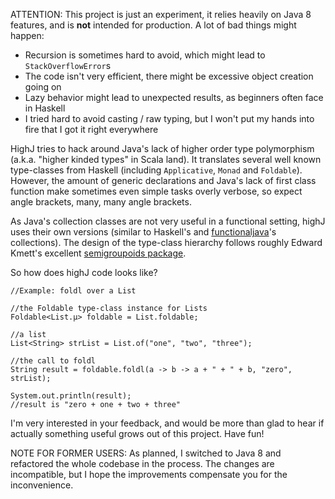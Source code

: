 ATTENTION: This project is just an experiment, it relies heavily on Java 8 features, and is **not** intended for production. A lot of bad things might happen:
  * Recursion is sometimes hard to avoid, which might lead to `StackOverflowError`s
  * The code isn't very efficient, there might be excessive object creation going on
  * Lazy behavior might lead to unexpected results, as beginners often face in Haskell
  * I tried hard to avoid casting / raw typing, but I won't put my hands into fire that I got it right everywhere

HighJ tries to hack around Java's lack of higher order type polymorphism (a.k.a. "higher kinded types" in Scala land). It translates several well known type-classes from Haskell (including `Applicative`, `Monad` and `Foldable`). However, the amount of generic declarations and Java's lack of first class function make sometimes even simple tasks overly verbose, so expect angle brackets, many, many angle brackets.

As Java's collection classes are not very useful in a functional setting, highJ uses their own versions (similar to Haskell's and [functionaljava](http://functionaljava.org)'s collections). The design of the type-class hierarchy follows roughly Edward Kmett's excellent [semigroupoids package](http://hackage.haskell.org/package/semigroupoids).


So how does highJ code looks like?

```
//Example: foldl over a List

//the Foldable type-class instance for Lists
Foldable<List.µ> foldable = List.foldable;

//a list
List<String> strList = List.of("one", "two", "three");

//the call to foldl
String result = foldable.foldl(a -> b -> a + " + " + b, "zero", strList);

System.out.println(result);
//result is "zero + one + two + three"
```

I'm very interested in your feedback, and would be more than glad to hear if actually something useful grows out of this project. Have fun!

NOTE FOR FORMER USERS: As planned, I switched to Java 8 and refactored the whole codebase in the process. The changes are incompatible, but I hope the improvements compensate you for the inconvenience.